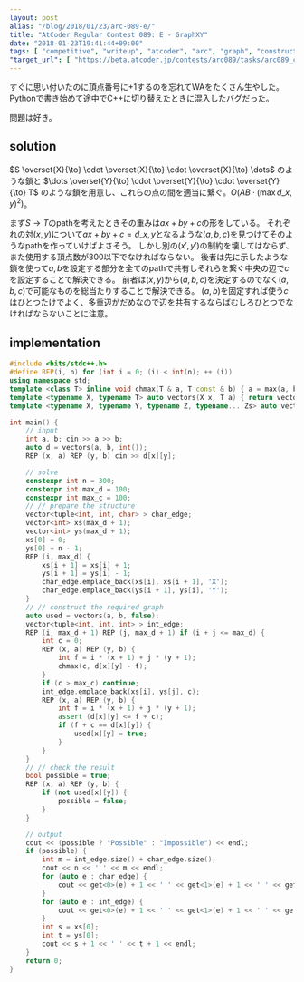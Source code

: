 ```yaml
---
layout: post
alias: "/blog/2018/01/23/arc-089-e/"
title: "AtCoder Regular Contest 089: E - GraphXY"
date: "2018-01-23T19:41:44+09:00"
tags: [ "competitive", "writeup", "atcoder", "arc", "graph", "construction" ]
"target_url": [ "https://beta.atcoder.jp/contests/arc089/tasks/arc089_c" ]
---
```


すぐに思い付いたのに頂点番号に$+1$するのを忘れてWAをたくさん生やした。Pythonで書き始めて途中でC++に切り替えたときに混入したバグだった。

問題は好き。

## solution

$S \overset{X}{\to} \cdot \overset{X}{\to} \cdot \overset{X}{\to} \dots$ のような鎖と $\dots \overset{Y}{\to} \cdot \overset{Y}{\to} \cdot \overset{Y}{\to} T$ のような鎖を用意し、これらの点の間を適当に繋ぐ。$O(AB \cdot (\max d\_{x, y})^2)$。

まず$S \to T$のpathを考えたときその重みは$ax + by + c$の形をしている。
それぞれの対$(x, y)$について$ax + by + c = d\_{x, y}$となるような$(a, b, c)$を見つけてそのようなpathを作っていけばよさそう。
しかし別の$(x', y')$の制約を壊してはならず、また使用する頂点数が$300$以下でなければならない。
後者は先に示したような鎖を使って$a, b$を設定する部分を全てのpathで共有しそれらを繋ぐ中央の辺で$c$を設定することで解決できる。
前者は$(x, y)$から$(a, b, c)$を決定するのでなく$(a, b, c)$で可能なものを総当たりすることで解決できる。
$(a, b)$を固定すれば使う$c$はひとつたけでよく、多重辺がだめなので辺を共有するならばむしろひとつでなければならないことに注意。

## implementation

``` c++
#include <bits/stdc++.h>
#define REP(i, n) for (int i = 0; (i) < int(n); ++ (i))
using namespace std;
template <class T> inline void chmax(T & a, T const & b) { a = max(a, b); }
template <typename X, typename T> auto vectors(X x, T a) { return vector<T>(x, a); }
template <typename X, typename Y, typename Z, typename... Zs> auto vectors(X x, Y y, Z z, Zs... zs) { auto cont = vectors(y, z, zs...); return vector<decltype(cont)>(x, cont); }

int main() {
    // input
    int a, b; cin >> a >> b;
    auto d = vectors(a, b, int());
    REP (x, a) REP (y, b) cin >> d[x][y];

    // solve
    constexpr int n = 300;
    constexpr int max_d = 100;
    constexpr int max_c = 100;
    // // prepare the structure
    vector<tuple<int, int, char> > char_edge;
    vector<int> xs(max_d + 1);
    vector<int> ys(max_d + 1);
    xs[0] = 0;
    ys[0] = n - 1;
    REP (i, max_d) {
        xs[i + 1] = xs[i] + 1;
        ys[i + 1] = ys[i] - 1;
        char_edge.emplace_back(xs[i], xs[i + 1], 'X');
        char_edge.emplace_back(ys[i + 1], ys[i], 'Y');
    }
    // // construct the required graph
    auto used = vectors(a, b, false);
    vector<tuple<int, int, int> > int_edge;
    REP (i, max_d + 1) REP (j, max_d + 1) if (i + j <= max_d) {
        int c = 0;
        REP (x, a) REP (y, b) {
            int f = i * (x + 1) + j * (y + 1);
            chmax(c, d[x][y] - f);
        }
        if (c > max_c) continue;
        int_edge.emplace_back(xs[i], ys[j], c);
        REP (x, a) REP (y, b) {
            int f = i * (x + 1) + j * (y + 1);
            assert (d[x][y] <= f + c);
            if (f + c == d[x][y]) {
                used[x][y] = true;
            }
        }
    }
    // // check the result
    bool possible = true;
    REP (x, a) REP (y, b) {
        if (not used[x][y]) {
            possible = false;
        }
    }

    // output
    cout << (possible ? "Possible" : "Impossible") << endl;
    if (possible) {
        int m = int_edge.size() + char_edge.size();
        cout << n << ' ' << m << endl;
        for (auto e : char_edge) {
            cout << get<0>(e) + 1 << ' ' << get<1>(e) + 1 << ' ' << get<2>(e) << endl;
        }
        for (auto e : int_edge) {
            cout << get<0>(e) + 1 << ' ' << get<1>(e) + 1 << ' ' << get<2>(e) << endl;
        }
        int s = xs[0];
        int t = ys[0];
        cout << s + 1 << ' ' << t + 1 << endl;
    }
    return 0;
}
```
